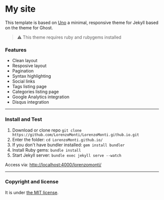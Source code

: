 # My site

This template is based on [Uno](https://github.com/daleanthony/Uno) a minimal, responsive theme for Jekyll based on the  theme for Ghost.

> :warning:
  This theme requires ruby and rubygems installed

### Features

* Clean layout
* Resposive layout
* Pagination
* Syntax highlighting
* Social links
* Tags listing page
* Categories listing page
* Google Analytics integration
* Disqus integration

---

### Install and Test

1. Download or clone repo `git clone https://github.com/LorenzoMonti/LorenzoMonti.github.io.git`
2. Enter the folder: `cd LorenzoMonti.github.io/`
3. If you don't have bundler installed: `gem install bundler`
3. Install Ruby gems: `bundle install`
4. Start Jekyll server: `bundle exec jekyll serve --watch`

Access via: [http://localhost:4000/lorenzomonti/](http://localhost:4000/LorenzoMonti.github.io/)

---

### Copyright and license

It is under [the MIT license](/LICENSE).
